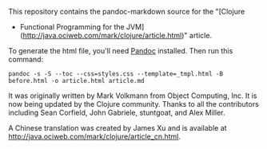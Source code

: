 This repository contains the pandoc-markdown source for the "[Clojure
- Functional Programming for the
JVM](http://java.ociweb.com/mark/clojure/article.html)" article.

To generate the html file, you'll need
[Pandoc](http://johnmacfarlane.net/pandoc/) installed. Then run this
command:

    pandoc -s -S --toc --css=styles.css --template=_tmpl.html -B before.html -o article.html article.md

It was originally written by Mark Volkmann from Object Computing, Inc.
It is now being updated by the Clojure community.
Thanks to all the contributors including
Sean Corfield, John Gabriele, stuntgoat, and Alex Miller.

A Chinese translation was created by James Xu
and is available at http://java.ociweb.com/mark/clojure/article_cn.html.
